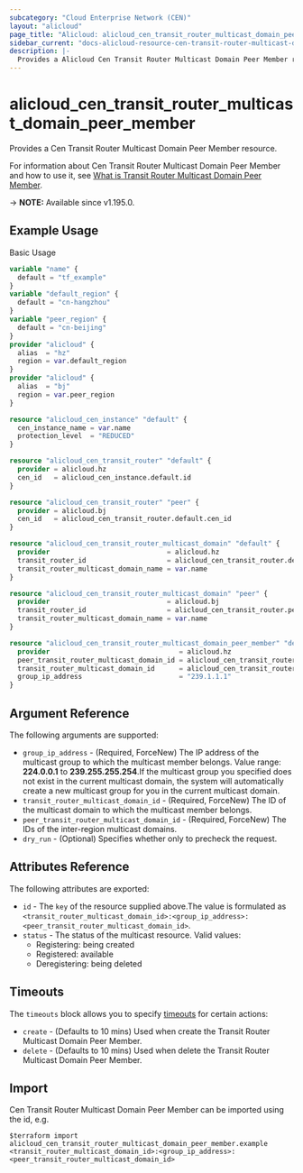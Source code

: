 ```yaml
---
subcategory: "Cloud Enterprise Network (CEN)"
layout: "alicloud"
page_title: "Alicloud: alicloud_cen_transit_router_multicast_domain_peer_member"
sidebar_current: "docs-alicloud-resource-cen-transit-router-multicast-domain-peer-member"
description: |-
  Provides a Alicloud Cen Transit Router Multicast Domain Peer Member resource.
---
```


# alicloud_cen_transit_router_multicast_domain_peer_member

Provides a Cen Transit Router Multicast Domain Peer Member resource.

For information about Cen Transit Router Multicast Domain Peer Member and how to use it, see [What is Transit Router Multicast Domain Peer Member](https://www.alibabacloud.com/help/en/cloud-enterprise-network/latest/api-doc-cbn-2017-09-12-api-doc-deregistertransitroutermulticastgroupmembers).

-> **NOTE:** Available since v1.195.0.

## Example Usage

Basic Usage

```terraform
variable "name" {
  default = "tf_example"
}
variable "default_region" {
  default = "cn-hangzhou"
}
variable "peer_region" {
  default = "cn-beijing"
}
provider "alicloud" {
  alias  = "hz"
  region = var.default_region
}
provider "alicloud" {
  alias  = "bj"
  region = var.peer_region
}

resource "alicloud_cen_instance" "default" {
  cen_instance_name = var.name
  protection_level  = "REDUCED"
}

resource "alicloud_cen_transit_router" "default" {
  provider = alicloud.hz
  cen_id   = alicloud_cen_instance.default.id
}

resource "alicloud_cen_transit_router" "peer" {
  provider = alicloud.bj
  cen_id   = alicloud_cen_transit_router.default.cen_id
}

resource "alicloud_cen_transit_router_multicast_domain" "default" {
  provider                             = alicloud.hz
  transit_router_id                    = alicloud_cen_transit_router.default.transit_router_id
  transit_router_multicast_domain_name = var.name
}

resource "alicloud_cen_transit_router_multicast_domain" "peer" {
  provider                             = alicloud.bj
  transit_router_id                    = alicloud_cen_transit_router.peer.transit_router_id
  transit_router_multicast_domain_name = var.name
}

resource "alicloud_cen_transit_router_multicast_domain_peer_member" "default" {
  provider                                = alicloud.hz
  peer_transit_router_multicast_domain_id = alicloud_cen_transit_router_multicast_domain.peer.id
  transit_router_multicast_domain_id      = alicloud_cen_transit_router_multicast_domain.default.id
  group_ip_address                        = "239.1.1.1"
}
```

## Argument Reference

The following arguments are supported:
* `group_ip_address` - (Required, ForceNew) The IP address of the multicast group to which the multicast member belongs. Value range: **224.0.0.1** to **239.255.255.254**.If the multicast group you specified does not exist in the current multicast domain, the system will automatically create a new multicast group for you in the current multicast domain.
* `transit_router_multicast_domain_id` - (Required, ForceNew) The ID of the multicast domain to which the multicast member belongs.
* `peer_transit_router_multicast_domain_id` - (Required, ForceNew) The IDs of the inter-region multicast domains.
* `dry_run` - (Optional) Specifies whether only to precheck the request.

## Attributes Reference

The following attributes are exported:
* `id` - The `key` of the resource supplied above.The value is formulated as `<transit_router_multicast_domain_id>:<group_ip_address>:<peer_transit_router_multicast_domain_id>`.
* `status` - The status of the multicast resource. Valid values:
  - Registering: being created
  - Registered: available
  - Deregistering: being deleted

## Timeouts

The `timeouts` block allows you to specify [timeouts](https://www.terraform.io/docs/configuration-0-11/resources.html#timeouts) for certain actions:
* `create` - (Defaults to 10 mins) Used when create the Transit Router Multicast Domain Peer Member.
* `delete` - (Defaults to 10 mins) Used when delete the Transit Router Multicast Domain Peer Member.

## Import

Cen Transit Router Multicast Domain Peer Member can be imported using the id, e.g.

```shell
$terraform import alicloud_cen_transit_router_multicast_domain_peer_member.example <transit_router_multicast_domain_id>:<group_ip_address>:<peer_transit_router_multicast_domain_id>
```